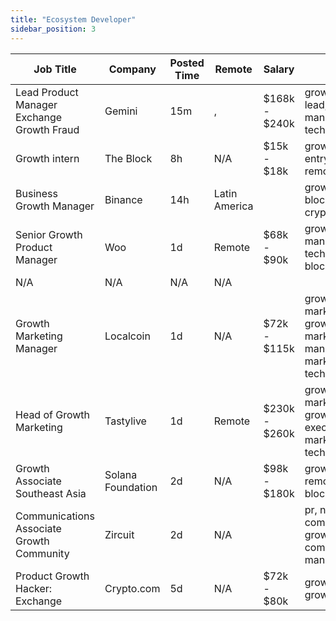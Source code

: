 ```yaml
---
title: "Ecosystem Developer"
sidebar_position: 3
---
```


| Job Title | Company | Posted Time | Remote | Salary | Tags | Apply Link |
|-----------|---------|-------------|--------|--------|------|------------|
| Lead Product Manager Exchange Growth Fraud | Gemini | 15m | , | $168k - $240k | growth, security, lead, product manager, non tech | [Apply](https://web3.career/lead-product-manager-exchange-growth-fraud-gemini/111633) |
| Growth intern | The Block | 8h | N/A | $15k - $18k | growth, intern, entry level, remote, crypto | [Apply](https://web3.career/growth-intern-theblockcrypto/111528) |
| Business Growth Manager | Binance | 14h | Latin America |  | growth, blockchain, crypto | [Apply](https://web3.career/business-growth-manager-binance/111368) |
| Senior Growth Product Manager | Woo | 1d | Remote | $68k - $90k | growth, product manager, non tech, senior, blockchain | [Apply](https://web3.career/senior-growth-product-manager-woo/95664) |
| N/A | N/A | N/A | N/A |  |  | [Apply](https://web3.career/metana) |
| Growth Marketing Manager | Localcoin | 1d | N/A | $72k - $115k | growth marketing, growth, marketing manager, marketing, non tech | [Apply](https://web3.career/growth-marketing-manager-localcoin/77971) |
| Head of Growth Marketing | Tastylive | 1d | Remote | $230k - $260k | growth marketing, growth, executive, marketing, non tech | [Apply](https://web3.career/head-of-growth-marketing-tastylive/108292) |
| Growth Associate Southeast Asia | Solana Foundation | 2d | N/A | $98k - $180k | growth, ai, remote, blockchain, defi | [Apply](https://web3.career/growth-associate-southeast-asia-solanafoundation/110505) |
| Communications Associate Growth Community | Zircuit | 2d | N/A |  | pr, non tech, communications, growth, community manager | [Apply](https://web3.career/communications-associate-growth-community-zircuit/105486) |
| Product Growth Hacker: Exchange | Crypto.com | 5d | N/A | $72k - $80k | growth hacker, growth, crypto | [Apply](https://web3.career/product-growth-hacker-exchange-crypto-com/109681) |
